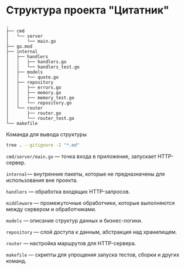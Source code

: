 # Структура проекта "Цитатник"
```
.
├── cmd
│   └── server
│       └── main.go
├── go.mod
├── internal
│   ├── handlers
│   │   ├── handlers.go
│   │   └── handlers_test.go
│   ├── models
│   │   └── quote.go
│   ├── repository
│   │   ├── errors.go
│   │   ├── memory.go
│   │   ├── memory_test.go
│   │   └── repository.go
│   └── router
│       ├── router.go
│       └── router_test.go
└── makefile
```

Команда для вывода структуры
```bash
tree . --gitignore -I "*.md"
```

`cmd/server/main.go` — точка входа в приложение, запускает HTTP-сервер.

`internal`— внутренние пакеты, которые не предназначены для использования вне проекта.

`handlers` — обработка входящих HTTP-запросов.

`middleware` — промежуточные обработчики, которые выполняются между сервером и обработчиками.

`models` — описание структур данных и бизнес-логики.

`repository` — слой доступа к данным, абстракция над хранилищем.

`router` — настройка маршрутов для HTTP-сервера.

`makefile` — скрипты для упрощения запуска тестов, сборки и других команд.